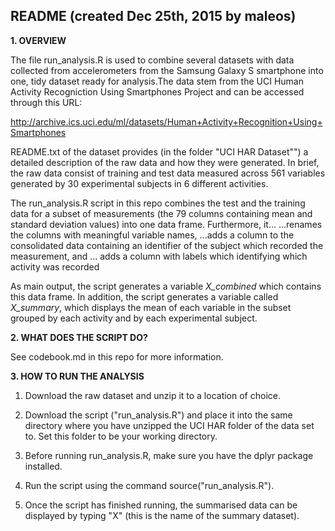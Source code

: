 README (created Dec 25th, 2015 by maleos)
-------------------------------------------------------------------

**1. OVERVIEW**

The file run_analysis.R is used to combine several datasets with data collected from accelerometers from the Samsung Galaxy S smartphone into one, tidy dataset ready for analysis.The data stem from the UCI Human Activity Recogniction Using Smartphones Project and can be accessed through this URL:

http://archive.ics.uci.edu/ml/datasets/Human+Activity+Recognition+Using+Smartphones

README.txt of the dataset provides (in the folder "UCI HAR Dataset"") a detailed description of the raw data and how they were generated. In brief, the raw data consist of training and test data measured across 561 variables generated by 30 experimental subjects in 6 different activities.

The run_analysis.R script in this repo combines the test and the training data for a subset of measurements (the 79 columns containing mean and standard deviation values) into one data frame. Furthermore, it...
...renames the columns with meaningful variable names,
...adds a column to the consolidated data containing an identifier of the subject which recorded the measurement, and
... adds a column with labels which identifying which activity was recorded

As main output, the script generates a variable *X_combined* which contains this data frame. In addition, the script generates a variable called *X_summary*, which displays the mean of each variable in the subset grouped by each activity and by each experimental subject. 



**2. WHAT DOES THE SCRIPT DO?**

See codebook.md in this repo for more information. 



**3. HOW TO RUN THE ANALYSIS**

1. Download the raw dataset and unzip it to a location of choice. 

2. Download the script ("run_analysis.R") and place it into the same directory where you have unzipped the UCI HAR folder of the data set to. Set this folder to be your working directory.

3. Before running run_analysis.R, make sure you have the dplyr package installed. 

4. Run the script using the command source("run_analysis.R").

5. Once the script has finished running, the summarised data can be displayed by typing "X" (this is the name of the summary dataset).

